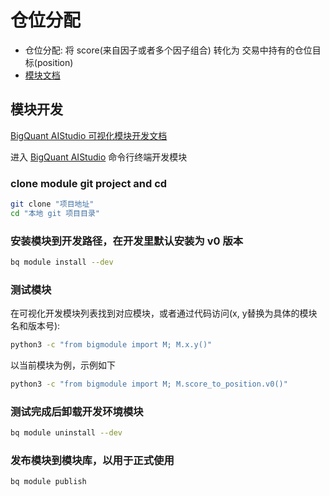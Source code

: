 
# 仓位分配

- 仓位分配: 将 score(来自因子或者多个因子组合) 转化为 交易中持有的仓位目标(position)
- [模块文档](https://bigquant.com/wiki/doc/aistudio-HVwrgP4J1A#h-仓位分配3)

## 模块开发

[BigQuant AIStudio 可视化模块开发文档](https://bigquant.com/wiki/doc/aistudio-gswPyjKddr)

进入 [BigQuant AIStudio](https://bigquant.com/aistudio) 命令行终端开发模块

### clone module git project and cd

```bash
git clone "项目地址"
cd "本地 git 项目目录"
```

### 安装模块到开发路径，在开发里默认安装为 v0 版本

```bash
bq module install --dev
```

### 测试模块

在可视化开发模块列表找到对应模块，或者通过代码访问(x, y替换为具体的模块名和版本号):

```bash
python3 -c "from bigmodule import M; M.x.y()"
```

以当前模块为例，示例如下

```bash
python3 -c "from bigmodule import M; M.score_to_position.v0()"
```

### 测试完成后卸载开发环境模块

```bash
bq module uninstall --dev
```

### 发布模块到模块库，以用于正式使用

```bash
bq module publish
```
